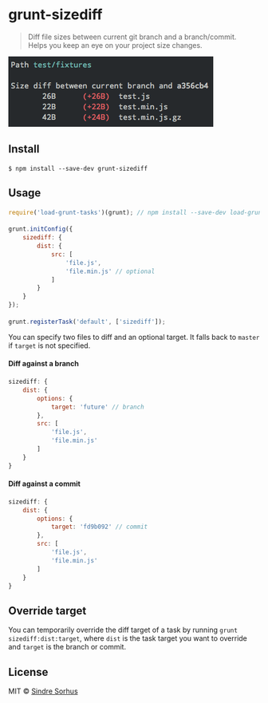# grunt-sizediff

> Diff file sizes between current git branch and a branch/commit.<br>
> Helps you keep an eye on your project size changes.

![](screenshot.png)


## Install

```
$ npm install --save-dev grunt-sizediff
```


## Usage

```js
require('load-grunt-tasks')(grunt); // npm install --save-dev load-grunt-tasks

grunt.initConfig({
	sizediff: {
		dist: {
			src: [
				'file.js',
				'file.min.js' // optional
			]
		}
	}
});

grunt.registerTask('default', ['sizediff']);
```

You can specify two files to diff and an optional target. It falls back to `master` if `target` is not specified.

#### Diff against a branch

```js
sizediff: {
	dist: {
		options: {
			target: 'future' // branch
		},
		src: [
			'file.js',
			'file.min.js'
		]
	}
}
```

#### Diff against a commit

```js
sizediff: {
	dist: {
		options: {
			target: 'fd9b092' // commit
		},
		src: [
			'file.js',
			'file.min.js'
		]
	}
}
```


## Override target

You can temporarily override the diff target of a task by running `grunt sizediff:dist:target`, where `dist` is the task target you want to override and `target` is the branch or commit.


## License

MIT © [Sindre Sorhus](https://sindresorhus.com)
